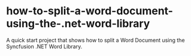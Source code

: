 # how-to-split-a-word-document-using-the-.net-word-library
A quick start project that shows how to split a Word Document using the Syncfusion .NET Word Library.
